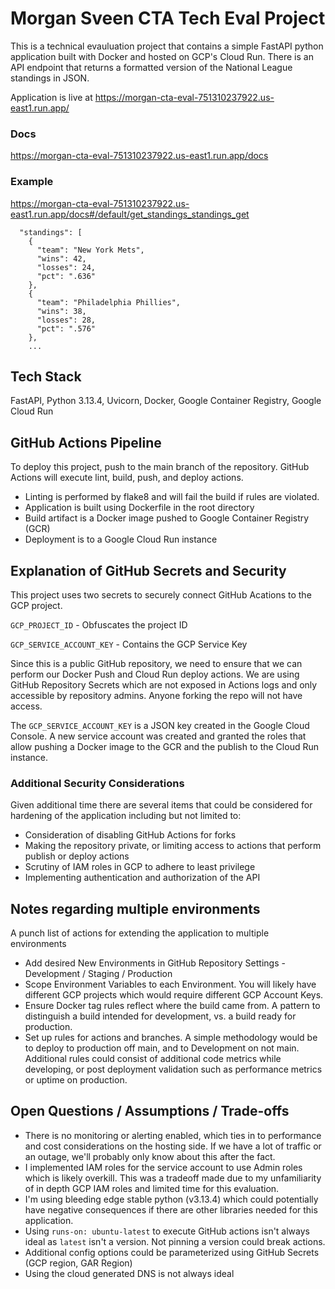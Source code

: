 
# Morgan Sveen CTA Tech Eval Project

This is a technical evauluation project that contains a simple FastAPI python application built with Docker and hosted on GCP's Cloud Run. There is an API endpoint that returns a formatted version of the National League standings in JSON.

Application is live at https://morgan-cta-eval-751310237922.us-east1.run.app/
### Docs
https://morgan-cta-eval-751310237922.us-east1.run.app/docs

### Example
https://morgan-cta-eval-751310237922.us-east1.run.app/docs#/default/get_standings_standings_get

```{
  "standings": [
    {
      "team": "New York Mets",
      "wins": 42,
      "losses": 24,
      "pct": ".636"
    },
    {
      "team": "Philadelphia Phillies",
      "wins": 38,
      "losses": 28,
      "pct": ".576"
    },
    ...
```

## Tech Stack

FastAPI, Python 3.13.4, Uvicorn, Docker, Google Container Registry, Google Cloud Run


## GitHub Actions Pipeline

To deploy this project, push to the main branch of the repository. GitHub Actions will execute lint, build, push, and deploy actions.

- Linting is performed by flake8 and will fail the build if rules are violated.
- Application is built using Dockerfile in the root directory
- Build artifact is a Docker image pushed to Google Container Registry (GCR)
- Deployment is to a Google Cloud Run instance

## Explanation of GitHub Secrets and Security

This project uses two secrets to securely connect GitHub Acations to the GCP project.

`GCP_PROJECT_ID` - Obfuscates the project ID

`GCP_SERVICE_ACCOUNT_KEY` - Contains the GCP Service Key

Since this is a public GitHub repository, we need to ensure that we can perform our Docker Push and Cloud Run deploy actions. We are using GitHub Repository Secrets which are not exposed in Actions logs and only accessible by repository admins. Anyone forking the repo will not have access.

The `GCP_SERVICE_ACCOUNT_KEY` is a JSON key created in the Google Cloud Console. A new service account was created and granted the roles that allow pushing a Docker image to the GCR and the publish to the Cloud Run instance.

### Additional Security Considerations
Given additional time there are several items that could be considered for hardening of the application including but not limited to:

- Consideration of disabling GitHub Actions for forks
- Making the repository private, or limiting access to actions that perform publish or deploy actions
- Scrutiny of IAM roles in GCP to adhere to least privilege
- Implementing authentication and authorization of the API

## Notes regarding multiple environments

A punch list of actions for extending the application to multiple environments

- Add desired New Environments in GitHub Repository Settings - Development / Staging / Production
- Scope Environment Variables to each Environment. You will likely have different GCP projects which would require different GCP Account Keys.
- Ensure Docker tag rules reflect where the build came from. A pattern to distinguish a build intended for development, vs. a build ready for production.
- Set up rules for actions and branches. A simple methodology would be to deploy to production off main, and to Development on not main. Additional rules could consist of additional code metrics while developing, or post deployment validation such as performance metrics or uptime on production.

## Open Questions / Assumptions / Trade-offs

- There is no monitoring or alerting enabled, which ties in to performance and cost considerations on the hosting side. If we have a lot of traffic or an outage, we'll probably only know about this after the fact.
- I implemented IAM roles for the service account to use Admin roles which is likely overkill. This was a tradeoff made due to my unfamiliarity of in depth GCP IAM roles and limited time for this evaluation.
- I'm using bleeding edge stable python (v3.13.4) which could potentially have negative consequences if there are other libraries needed for this application.
- Using `runs-on: ubuntu-latest` to execute GitHub actions isn't always ideal as `latest` isn't a version. Not pinning a version could break actions.
- Additional config options could be parameterized using GitHub Secrets (GCP region, GAR Region)
- Using the cloud generated DNS is not always ideal